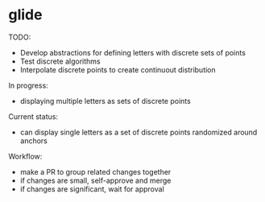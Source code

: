 # glide
TODO: 
- Develop abstractions for defining letters with discrete sets of points
- Test discrete algorithms
- Interpolate discrete points to create continuout distribution

In progress:
- displaying multiple letters as sets of discrete points


Current status:
- can display single letters as a set of discrete points randomized around anchors


Workflow:
- make a PR to group related changes together
- if changes are small, self-approve and merge
- if changes are significant, wait for approval
